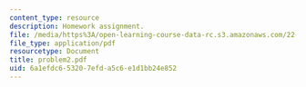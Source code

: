 ```yaml
---
content_type: resource
description: Homework assignment.
file: /media/https%3A/open-learning-course-data-rc.s3.amazonaws.com/22-314j-structural-mechanics-in-nuclear-power-technology-fall-2006/6a1efdc653207efda5c6e1d1bb24e852_problem2.pdf
file_type: application/pdf
resourcetype: Document
title: problem2.pdf
uid: 6a1efdc6-5320-7efd-a5c6-e1d1bb24e852
---
```

